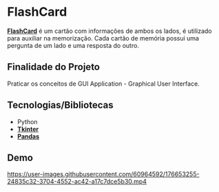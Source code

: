 # FlashCard

[**FlashCard**](https://en.wikipedia.org/wiki/Flashcard) é um cartão com informações de ambos os lados, é utilizado para auxiliar na memorização. Cada cartão de memória possui uma pergunta de um lado e uma resposta do outro.


## Finalidade do Projeto
Praticar os conceitos de GUI Application - Graphical User Interface.

## Tecnologias/Bibliotecas
- Python
- [**Tkinter**](https://docs.python.org/3/library/tkinter.html)
- [**Pandas**](https://pypi.org/project/pyperclip/](https://pandas.pydata.org/docs/user_guide/index.html))


## Demo


https://user-images.githubusercontent.com/60964592/176653255-24835c32-3704-4552-ac42-a17c7dce5b30.mp4


